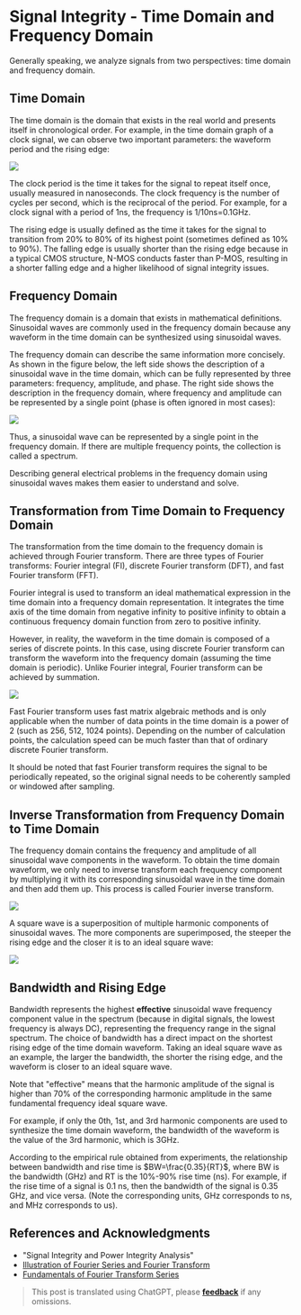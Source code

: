 # Signal Integrity - Time Domain and Frequency Domain

Generally speaking, we analyze signals from two perspectives: time domain and frequency domain.

## Time Domain

The time domain is the domain that exists in the real world and presents itself in chronological order. For example, in the time domain graph of a clock signal, we can observe two important parameters: the waveform period and the rising edge:

![](https://wiki-media-1253965369.cos.ap-guangzhou.myqcloud.com/img/20221210154412.png)

The clock period is the time it takes for the signal to repeat itself once, usually measured in nanoseconds. The clock frequency is the number of cycles per second, which is the reciprocal of the period. For example, for a clock signal with a period of 1ns, the frequency is 1/10ns=0.1GHz.

The rising edge is usually defined as the time it takes for the signal to transition from 20% to 80% of its highest point (sometimes defined as 10% to 90%). The falling edge is usually shorter than the rising edge because in a typical CMOS structure, N-MOS conducts faster than P-MOS, resulting in a shorter falling edge and a higher likelihood of signal integrity issues.

## Frequency Domain

The frequency domain is a domain that exists in mathematical definitions. Sinusoidal waves are commonly used in the frequency domain because any waveform in the time domain can be synthesized using sinusoidal waves.

The frequency domain can describe the same information more concisely. As shown in the figure below, the left side shows the description of a sinusoidal wave in the time domain, which can be fully represented by three parameters: frequency, amplitude, and phase. The right side shows the description in the frequency domain, where frequency and amplitude can be represented by a single point (phase is often ignored in most cases):

![](https://wiki-media-1253965369.cos.ap-guangzhou.myqcloud.com/img/20221210154759.png)

Thus, a sinusoidal wave can be represented by a single point in the frequency domain. If there are multiple frequency points, the collection is called a spectrum.

Describing general electrical problems in the frequency domain using sinusoidal waves makes them easier to understand and solve.

## Transformation from Time Domain to Frequency Domain

The transformation from the time domain to the frequency domain is achieved through Fourier transform. There are three types of Fourier transforms: Fourier integral (FI), discrete Fourier transform (DFT), and fast Fourier transform (FFT).

Fourier integral is used to transform an ideal mathematical expression in the time domain into a frequency domain representation. It integrates the time axis of the time domain from negative infinity to positive infinity to obtain a continuous frequency domain function from zero to positive infinity.

However, in reality, the waveform in the time domain is composed of a series of discrete points. In this case, using discrete Fourier transform can transform the waveform into the frequency domain (assuming the time domain is periodic). Unlike Fourier integral, Fourier transform can be achieved by summation.

![](https://wiki-media-1253965369.cos.ap-guangzhou.myqcloud.com/img/20221210155042.png)

Fast Fourier transform uses fast matrix algebraic methods and is only applicable when the number of data points in the time domain is a power of 2 (such as 256, 512, 1024 points). Depending on the number of calculation points, the calculation speed can be much faster than that of ordinary discrete Fourier transform.

It should be noted that fast Fourier transform requires the signal to be periodically repeated, so the original signal needs to be coherently sampled or windowed after sampling.

## Inverse Transformation from Frequency Domain to Time Domain

The frequency domain contains the frequency and amplitude of all sinusoidal wave components in the waveform. To obtain the time domain waveform, we only need to inverse transform each frequency component by multiplying it with its corresponding sinusoidal wave in the time domain and then add them up. This process is called Fourier inverse transform.

![](https://wiki-media-1253965369.cos.ap-guangzhou.myqcloud.com/img/20221210155139.png)

A square wave is a superposition of multiple harmonic components of sinusoidal waves. The more components are superimposed, the steeper the rising edge and the closer it is to an ideal square wave:

![](https://wiki-media-1253965369.cos.ap-guangzhou.myqcloud.com/img/20221210155202.png)

## Bandwidth and Rising Edge

Bandwidth represents the highest **effective** sinusoidal wave frequency component value in the spectrum (because in digital signals, the lowest frequency is always DC), representing the frequency range in the signal spectrum. The choice of bandwidth has a direct impact on the shortest rising edge of the time domain waveform. Taking an ideal square wave as an example, the larger the bandwidth, the shorter the rising edge, and the waveform is closer to an ideal square wave.

Note that "effective" means that the harmonic amplitude of the signal is higher than 70% of the corresponding harmonic amplitude in the same fundamental frequency ideal square wave.

For example, if only the 0th, 1st, and 3rd harmonic components are used to synthesize the time domain waveform, the bandwidth of the waveform is the value of the 3rd harmonic, which is 3GHz.

According to the empirical rule obtained from experiments, the relationship between bandwidth and rise time is $BW=\frac{0.35}{RT}$, where BW is the bandwidth (GHz) and RT is the 10%-90% rise time (ns). For example, if the rise time of a signal is 0.1 ns, then the bandwidth of the signal is 0.35 GHz, and vice versa. (Note the corresponding units, GHz corresponds to ns, and MHz corresponds to us).

## References and Acknowledgments

- "Signal Integrity and Power Integrity Analysis"
- [Illustration of Fourier Series and Fourier Transform](https://www.youtube.com/watch?v=q31UcMOuds4)
- [Fundamentals of Fourier Transform Series](https://www.youtube.com/watch?v=_3D2yPVlh-w&list=PLEUKC88yR4_al2oa2LF0SKS2RPpxmWg3n)

> This post is translated using ChatGPT, please [**feedback**](https://github.com/linyuxuanlin/Wiki_MkDocs/issues/new) if any omissions.
